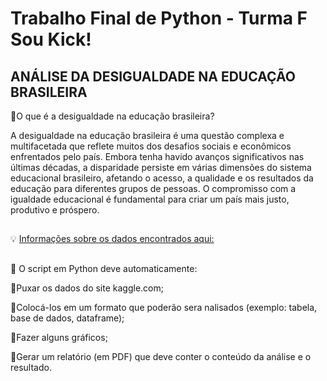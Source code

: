 # Trabalho Final de Python - Turma F Sou Kick!

## ANÁLISE DA DESIGUALDADE NA EDUCAÇÃO BRASILEIRA

📌O que é a desigualdade na educação brasileira?

A desigualdade na educação brasileira é uma questão complexa e multifacetada que reflete muitos dos desafios sociais e econômicos enfrentados pelo país. Embora tenha havido avanços significativos nas últimas décadas, a disparidade persiste em várias dimensões do sistema educacional brasileiro, afetando o acesso, a qualidade e os resultados da educação para diferentes grupos de pessoas.
O compromisso com a igualdade educacional é fundamental para criar um país mais justo, produtivo e próspero.

##

💡 [Informações sobre os dados encontrados aqui:](https://www.kaggle.com/datasets/mistergomes/microdados-educacao-superior-2020)

##

📌 O script em Python deve automaticamente:

📍Puxar os dados do site kaggle.com;

📍Colocá-los em um formato que poderão sera nalisados (exemplo: tabela, base de dados, dataframe);

📍Fazer alguns gráficos; 

📍Gerar um relatório (em PDF) que deve conter o conteúdo da análise e o resultado.
